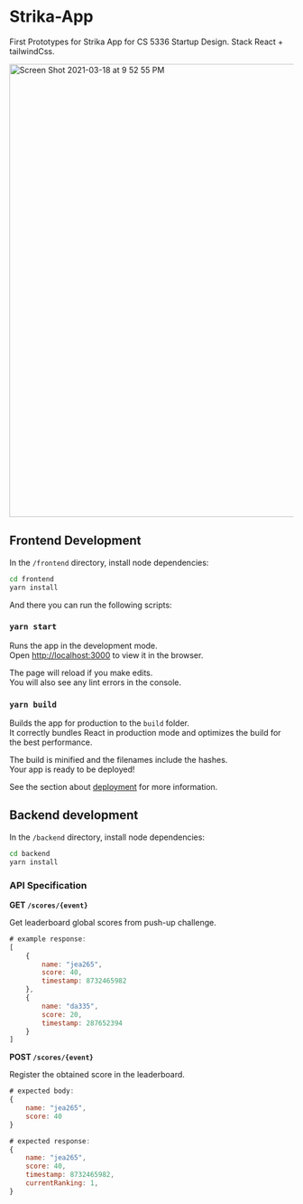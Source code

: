# Strika-App

First Prototypes for Strika App for CS 5336 Startup Design. Stack React + tailwindCss.

<img width="802" alt="Screen Shot 2021-03-18 at 9 52 55 PM" src="https://user-images.githubusercontent.com/7906289/111720826-0e549300-8835-11eb-8c22-02839e12eb75.png">

## Frontend Development

In the `/frontend` directory, install node dependencies:
```bash
cd frontend
yarn install
```

And there you can run the following scripts:
### `yarn start`

Runs the app in the development mode.\
Open [http://localhost:3000](http://localhost:3000) to view it in the browser.

The page will reload if you make edits.\
You will also see any lint errors in the console.

### `yarn build`

Builds the app for production to the `build` folder.\
It correctly bundles React in production mode and optimizes the build for the best performance.

The build is minified and the filenames include the hashes.\
Your app is ready to be deployed!

See the section about [deployment](https://facebook.github.io/create-react-app/docs/deployment) for more information.

## Backend development

In the `/backend` directory, install node dependencies:
```bash
cd backend
yarn install
```

### API Specification

**GET `/scores/{event}`**

Get leaderboard global scores from push-up challenge.

```js
# example response:
[
    {
        name: "jea265",
        score: 40,
        timestamp: 8732465982
    },
    {
        name: "da335",
        score: 20,
        timestamp: 287652394
    }
]
```

**POST `/scores/{event}`**

Register the obtained score in the leaderboard.
```js
# expected body:
{
    name: "jea265",
    score: 40
}
```
```js
# expected response:
{
    name: "jea265",
    score: 40,
    timestamp: 8732465982,
    currentRanking: 1,
}
```
